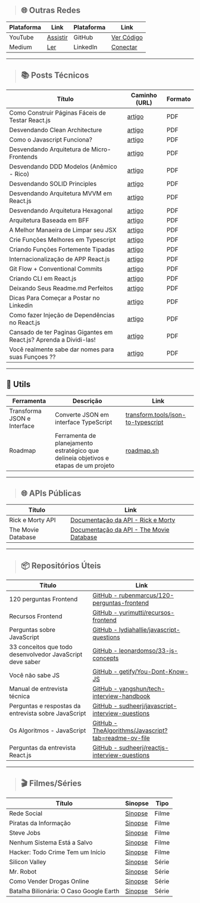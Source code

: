 >## 🌐 Outras Redes

| Plataforma    | Link                                                              | Plataforma    | Link                                                              |
|---------------|--------------------------------------------------------------------|---------------|--------------------------------------------------------------------|
| YouTube       | [Assistir](https://www.youtube.com/@the-coding-hub-r2p/videos)     | GitHub        | [Ver Código](https://github.com/isaac545454)                       |
| Medium        | [Ler](https://medium.com/@Isaac-Gomes)                             | LinkedIn      | [Conectar](https://www.linkedin.com/in/isaac-gomes-matos/)          |

***


>## 📚 Posts Técnicos

| Título                           | Caminho (URL)                                                      | Formato |
|-----------------------------------|---------------------------------------------------------------------|---------|
| Como Construir Páginas Fáceis de Testar React.js | [artigo](./POSTS/1729771983913.pdf) | PDF     |
| Desvendando Clean Architecture | [artigo](./POSTS/1722255239556.pdf) | PDF     |
| Como o Javascript Funciona? | [artigo](./POSTS/1724674537163.pdf) | PDF     |
| Desvendando Arquitetura de Micro-Frontends | [artigo](./POSTS/1724070801501.pdf) | PDF     |
| Desvendando DDD Modelos (Anêmico - Rico) | [artigo](./POSTS/1723464839636.pdf) | PDF     |
| Desvendando SOLID Principles | [artigo](./POSTS/1722859274695.pdf) | PDF     |
| Desvendando Arquitetura MVVM em React.js | [artigo](./POSTS/1721649492129.pdf) | PDF     |
| Desvendando Arquitetura Hexagonal | [artigo](./POSTS/1721037625945.pdf) | PDF     |
| Arquitetura Baseada em BFF | [artigo](./POSTS/1720439960684.pdf) | PDF     |
| A Melhor Manaeira de Limpar seu JSX | [artigo](./POSTS/1719162360215.pdf) | PDF     |
| Crie Funções Melhores em Typescript  | [artigo](./POSTS/1718622172330.pdf) | PDF     |
| Criando Funções Fortemente Tipadas  | [artigo](./POSTS/1716897301697.pdf) | PDF     |
| Internacionalização de APP React.js |  [artigo](./POSTS/1716204529772.pdf) | PDF     |
| Git Flow + Conventional Commits |  [artigo](./POSTS/1714994173936.pdf) | PDF     |
| Criando CLI em React.js | [artigo](./POSTS/1714392516290.pdf) | PDF     |
| Deixando Seus Readme.md Perfeitos | [artigo](./POSTS/1712578522217.pdf) | PDF     |
| Dicas Para Começar a Postar no Linkedin | [artigo](./POSTS/1712125522706.pdf) | PDF     |
| Como fazer Injeção de Dependências no React.js | [artigo](./POSTS/1730079996471.pdf) | PDF     |
| Cansado de ter Paginas Gigantes em React.js? Aprenda a Dividi-las! | [artigo](./POSTS/1730251623082.pdf) | PDF     |
| Você realmente sabe dar nomes para suas Funçoes ?? | [artigo](./POSTS/1731931534506.pdf) | PDF |


***



## 🔧 Utils
| Ferramenta                 | Descrição                              | Link                                         |
|----------------------------|----------------------------------------|----------------------------------------------|
| Transforma JSON e Interface | Converte JSON em interface TypeScript | [transform.tools/json-to-typescript](https://transform.tools/json-to-typescript) |
| Roadmap                    | Ferramenta de planejamento estratégico que delineia objetivos e etapas de um projeto | [roadmap.sh](https://roadmap.sh/) |


***



>## 🌐 APIs Públicas
| Título                                     | Link                                                                                               |
|--------------------------------------------|----------------------------------------------------------------------------------------------------|
| Rick e Morty API                           | [Documentação da API - Rick e Morty](https://rickandmortyapi.com/documentation)                     |
| The Movie Database                         | [Documentação da API - The Movie Database](https://www.themoviedb.org/movie)     |


***


>## 📦 Repositórios Úteis
| Título                                     | Link                                                                                     |
|--------------------------------------------|------------------------------------------------------------------------------------------|
| 120 perguntas Frontend                     | [GitHub - rubenmarcus/120-perguntas-frontend](https://github.com/rubenmarcus/120-perguntas-frontend) |
| Recursos Frontend                          | [GitHub - yurimutti/recursos-frontend](https://github.com/yurimutti/recursos-frontend)                |
| Perguntas sobre JavaScript                 | [GitHub - lydiahallie/javascript-questions](https://github.com/lydiahallie/javascript-questions)                |
| 33 conceitos que todo desenvolvedor JavaScript deve saber | [GitHub - leonardomso/33-js-concepts](https://github.com/leonardomso/33-js-concepts)         |
| Você não sabe JS                           | [GitHub - getify/You-Dont-Know-JS](https://github.com/getify/You-Dont-Know-JS)         |
| Manual de entrevista técnica               | [GitHub - yangshun/tech-interview-handbook](https://github.com/yangshun/tech-interview-handbook)         |
| Perguntas e respostas da entrevista sobre JavaScript | [GitHub - sudheerj/javascript-interview-questions](https://github.com/sudheerj/javascript-interview-questions) |
| Os Algoritmos - JavaScript              | [GitHub - TheAlgorithms/Javascript?tab=readme-ov-file](https://github.com/TheAlgorithms/Javascript?tab=readme-ov-file)      |
| Perguntas da entrevista React.js         | [GitHub - sudheerj/reactjs-interview-questions](https://github.com/sudheerj/reactjs-interview-questions)         |

***
>## 🎬 Filmes/Séries

| Título                                   | Sinopse                                                                                      | Tipo  |
|------------------------------------------|----------------------------------------------------------------------------------------------|-------|
| Rede Social                              | [Sinopse](https://www.loom.com/share/6ac31e523a194370bed6fead2b824a9b)                    | Filme |
| Piratas da Informação                    | [Sinopse](https://www.adorocinema.com/filmes/filme-133537/)                               | Filme |
| Steve Jobs                               | [Sinopse](https://www.adorocinema.com/filmes/filme-198187/)                               | Filme |
| Nenhum Sistema Está a Salvo             | [Sinopse](https://www.adorocinema.com/filmes/filme-184748/)                               | Filme |
| Hacker: Todo Crime Tem um Início        | [Sinopse](https://www.adorocinema.com/filmes/filme-225237/)                               | Filme |
| Silicon Valley                           | [Sinopse](https://www.adorocinema.com/series/serie-11701/)                                   | Série |
| Mr. Robot                                | [Sinopse](https://www.adorocinema.com/series/serie-17966/)                                   | Série |
| Como Vender Drogas Online                | [Sinopse](https://www.adorocinema.com/series/serie-24352/)                                   | Série |
| Batalha Bilionária: O Caso Google Earth         | [Sinopse](https://www.adorocinema.com/series/serie-27620/)                 | Série |

